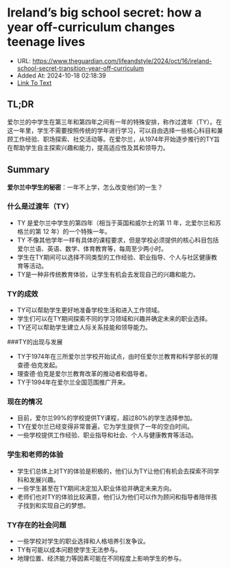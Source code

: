# Ireland’s big school secret: how a year off-curriculum changes teenage lives
- URL: https://www.theguardian.com/lifeandstyle/2024/oct/16/ireland-school-secret-transition-year-off-curriculum
- Added At: 2024-10-18 02:18:39
- [Link To Text](2024-10-18-ireland’s-big-school-secret-how-a-year-off-curriculum-changes-teenage-lives_raw.md)

## TL;DR
爱尔兰的中学生在第三年和第四年之间有一年的特殊安排，称作过渡年（TY）。在这一年里，学生不需要按照传统的学年进行学习，可以自由选择一些核心科目和兼顾工作经验、职场探索、社交活动等。在爱尔兰，从1974年开始逐步推行的TY旨在帮助学生自主探索兴趣和能力，提高适应性及其和领导力。

## Summary
**爱尔兰中学生的秘密**：一年不上学，怎么改变他们的一生？

### 什么是过渡年（TY）

*   TY 是爱尔兰中学生的第四年（相当于英国和威尔士的第 11 年，北爱尔兰和苏格兰的第 12 年）的一个特殊一年。
*   TY 不像其他学年一样有具体的课程要求，但是学校必须提供的核心科目包括爱尔兰语、英语、数学、体育教育等，每周至少两小时。
*   学生在TY期间可以选择不同类型的工作经验、职业指导、个人与社区健康教育等活动。
*   TY是一种非传统教育体验，让学生有机会去发现自己的兴趣和能力。

### TY的成效

*   TY可以帮助学生更好地准备学校生活和进入工作领域。
*   学生们可以在TY期间探索不同的学习领域和兴趣并确定未来的职业选择。
*   TY还可以帮助学生建立人际关系技能和领导能力。

###TY的出现与发展

*   TY于1974年在三所爱尔兰学校开始试点，由时任爱尔兰教育和科学部长的理查德·伯克发起。
*  理查德·伯克是爱尔兰教育改革的推动者和倡导者。
*  TY于1994年在爱尔兰全国范围推广开来。

### 现在的情况

*   目前，爱尔兰99%的学校提供TY课程，超过80%的学生选择参加。
*   TY在爱尔兰已经变得非常普遍，它为学生提供了一年的空白时间。
*   一些学校提供工作经验、职业指导和社会、个人与健康教育等活动。

### 学生和老师的体验

*   学生们总体上对TY的体验是积极的，他们认为TY让他们有机会去探索不同学科和发展兴趣。
*   一些学生甚至在TY期间决定加入职业体验并确定未来方向。
*   老师们也对TY的体验比较满意，他们认为他们可以作为顾问和指导者陪伴孩子找到和实现自己的梦想。

### TY存在的社会问题

*   一些学校对学生的职业选择和人格培养引发争议。
*   TY有可能以成本问题使学生无法参与。
*   地理位置、经济能力等因素可能在不同程度上影响学生的参与。

